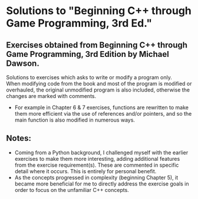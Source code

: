 # Solutions to "Beginning C++ through Game Programming, 3rd Ed."
## Exercises obtained from Beginning C++ through Game Programming, 3rd Edition by Michael Dawson.  
Solutions to exercises which asks to write or modify a program only.  
When modifying code from the book and most of the program is modified or overhauled, the original unmodified program is also included, otherwise the changes are marked with comments.  
- For example in Chapter 6 & 7 exercises, functions are rewritten to make them more efficient via the use of references and/or pointers, and so the main function is also modified in numerous ways.

## Notes:
- Coming from a Python background, I challenged myself with the earlier exercises to make them more interesting, adding additional features from the exercise requirement(s). These are commented in specific detail where it occurs. This is entirely for personal benefit.
- As the concepts progressed in complexity (beginning Chapter 5), it became more beneficial for me to directly address the exercise goals in order to focus on the unfamiliar C++ concepts.  

